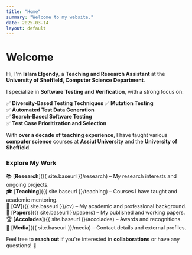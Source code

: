 ```yaml
---
title: "Home"
summary: "Welcome to my website."
date: 2025-03-14
layout: default
---
```


# Welcome  

Hi, I'm **Islam Elgendy**, a **Teaching and Research Assistant** at the **University of Sheffield, Computer Science Department**.  

I specialize in **Software Testing and Verification**, with a strong focus on:  

✅ **Diversity-Based Testing Techniques** 
✅ **Mutation Testing**  
✅ **Automated Test Data Generation**  
✅ **Search-Based Software Testing**  
✅ **Test Case Prioritization and Selection**   

With **over a decade of teaching experience**, I have taught various **computer science** courses at **Assiut University** and the **University of Sheffield**.  

### Explore My Work  

📚 [**Research**]({{ site.baseurl }}/research) – My research interests and ongoing projects.  
🎓 [**Teaching**]({{ site.baseurl }}/teaching) – Courses I have taught and academic mentoring.  
📄 [**CV**]({{ site.baseurl }}/cv) – My academic and professional background.  
📜 [**Papers**]({{ site.baseurl }}/papers) – My published and working papers.  
🏆 [**Accolades**]({{ site.baseurl }}/accolades) – Awards and recognitions.  
📡 [**Media**]({{ site.baseurl }}/media) – Contact details and external profiles. 

Feel free to **reach out** if you're interested in **collaborations** or have any questions! 🚀  
